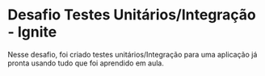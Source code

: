 # Desafio Testes Unitários/Integração - Ignite

Nesse desafio, foi criado testes unitários/Integração para uma aplicação já pronta usando tudo que foi aprendido em aula.

